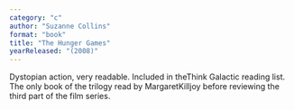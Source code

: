 ```yaml
---
category: "c"
author: "Suzanne Collins"
format: "book"
title: "The Hunger Games"
yearReleased: "(2008)"
---
```

Dystopian action, very readable. Included in theThink Galactic reading list. The only book of the trilogy read by MargaretKilljoy before reviewing the third part of the film series.
 